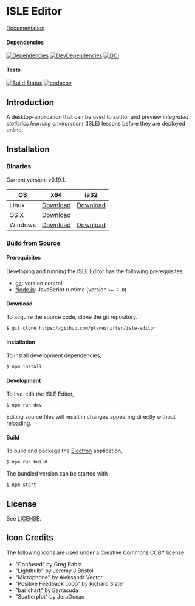 # ISLE Editor

[Documentation][docs]

#### Dependencies

[![Dependencies][dependencies-image]][dependencies-url] 
[![DevDependencies][dev-dependencies-image]][dev-dependencies-url]
[![DOI](https://zenodo.org/badge/61614893.svg)](https://zenodo.org/badge/latestdoi/61614893)

#### Tests

[![Build Status](https://travis-ci.org/Planeshifter/isle-editor.svg?branch=master)](https://travis-ci.org/Planeshifter/isle-editor)
[![codecov](https://codecov.io/gh/Planeshifter/isle-editor/branch/master/graph/badge.svg)](https://codecov.io/gh/Planeshifter/isle-editor)

## Introduction

A desktop-application that can be used to author and preview *integrated statistics learning environment* (ISLE) lessons before they are deployed online.

## Installation

### Binaries

Current version: v0.19.1.

| OS      | x64 | ia32 |
| ------- | --- | --- |
| Linux   | [Download][linux-x64] | [Download][linux-ia32] |
| OS X    | [Download][darwin-x64] |  |
| Windows | [Download][win32-x64] | [Download][win32-ia32] |

### Build from Source

#### Prerequisites

Developing and running the ISLE Editor has the following prerequisites:

* [git][git]: version control
* [Node.js][node-js]: JavaScript runtime (version `>= 7.0`)


#### Download

To acquire the source code, clone the git repository.

``` bash
$ git clone https://github.com/planeshifter/isle-editor
```

#### Installation

To install development dependencies,

``` bash
$ npm install
```

#### Development

To live-edit the ISLE Editor,

``` bash
$ npm run dev
```

Editing source files will result in changes appearing directly without reloading.

#### Build

To build and package the [Electron][electron] application,

``` bash
$ npm run build
```

The bundled version can be started with

``` bash
$ npm start
```

## License

See [LICENSE][license].

## Icon Credits

The following icons are used under a Creative Commons CCBY license.

- "Confused" by Greg Pabst
- "Lightbulb" by Jeremy J Bristol
- "Microphone" by Aleksandr Vector
- "Positive Feedback Loop" by Richard Slater
- "bar chart" by Barracuda
- "Scatterplot" by JeraOcean

[electron]: http://electron.atom.io/
[git]: http://git-scm.com/
[license]: https://raw.githubusercontent.com/Planeshifter/isle-editor/master/LICENSE.md
[node-js]: https://nodejs.org/en/
[darwin-x64]: https://github.com/Planeshifter/isle-editor/releases/download/v0.19.1/ISLE.Editor-darwin-x64.zip
[linux-x64]: https://github.com/Planeshifter/isle-editor/releases/download/v0.19.1/ISLE.Editor-linux-x64.zip
[linux-ia32]: https://github.com/Planeshifter/isle-editor/releases/download/v0.19.1/ISLE.Editor-linux-ia32.zip
[win32-ia32]: https://github.com/Planeshifter/isle-editor/releases/download/v0.19.1/ISLE.Editor-win32-ia32.zip
[win32-x64]: https://github.com/Planeshifter/isle-editor/releases/download/v0.19.1/ISLE.Editor-win32-x64.zip

[dependencies-image]: https://img.shields.io/david/planeshifter/isle-editor/master.svg
[dependencies-url]: https://david-dm.org/planeshifter/isle-editor/master

[dev-dependencies-image]: https://img.shields.io/david/dev/planeshifter/isle-editor/master.svg
[dev-dependencies-url]: https://david-dm.org/planeshifter/isle-editor/master#info=devDependencies

[docs]: http://isledocs.com/
